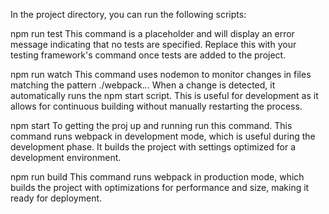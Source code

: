 In the project directory, you can run the following scripts:

npm run test
This command is a placeholder and will display an error message indicating 
that no tests are specified. Replace this with your testing framework's command once 
tests are added to the project.

npm run watch
This command uses nodemon to monitor changes in files matching the pattern ./webpack.*.*. 
When a change is detected, it automatically runs the npm start script. This is useful for 
development as it allows for continuous building without manually restarting the process.

npm start
To getting the proj up and running run this command. This command runs webpack in development mode, which is useful during the development phase. 
It builds the project with settings optimized for a development environment.

npm run build
This command runs webpack in production mode, which builds the project with optimizations for 
performance and size, making it ready for deployment.